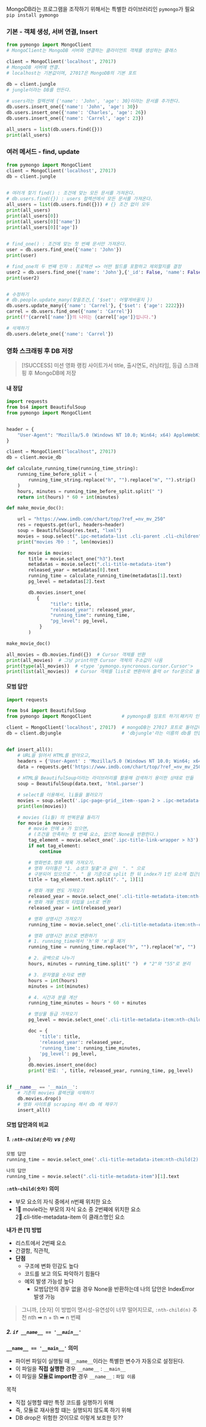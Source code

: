
MongoDB라는 프로그램을 조작하기 위해서는 특별한 라이브러리인 `pymongo`가 필요 
`pip install pymongo`


### 기본 - 객체 생성, 서버 연결, Insert
```python
from pymongo import MongoClient
# MongoClient는 MongoDB 서버와 연결하는 클라이언트 객체를 생성하는 클래스

client = MongoClient('localhost', 27017)
# MongoDB 서버에 연결.
# localhost는 기본값이며, 27017은 MongoDB의 기본 포트

db = client.jungle
# jungle이라는 DB를 만든다.
  
# users라는 컬렉션에 {'name': 'John', 'age': 30}이라는 문서를 추가한다.
db.users.insert_one({'name': 'John', 'age': 30})
db.users.insert_one({'name': 'Charles', 'age': 26})
db.users.insert_one({'name': 'Carrel', 'age': 23})

all_users = list(db.users.find({}))
print(all_users)
```

### 여러 메서드 - find, update
```python
from pymongo import MongoClient
client = MongoClient('localhost', 27017)
db = client.jungle

  
# 여러개 찾기 find() : 조건에 맞는 모든 문서를 가져온다.
# db.users.find({}) : users 컬렉션에서 모든 문서를 가져온다.
all_users = list(db.users.find({})) # {} 조건 없이 모두
print(all_users)
print(all_users[0])
print(all_users[0]['name'])
print(all_users[0]['age'])

  
# find_one() : 조건에 맞는 첫 번째 문서만 가져온다.
user = db.users.find_one({'name': 'John'})
print(user)

# find_one의 두 번째 인자 : 프로젝션 => 어떤 필드를 포함하고 제외할지를 결정
user2 = db.users.find_one({'name': 'John'},{'_id': False, 'name': False})
print(user2)


# 수정하기
# db.people.update_many(찾을조건,{ '$set': 어떻게바꿀지 })
db.users.update_many({'name': 'Carrel'}, {'$set': {'age': 2222}})
carrel = db.users.find_one({'name': 'Carrel'})
print(f"{carrel['name']}의 나이는 {carrel['age']}입니다.")

# 삭제하기
db.users.delete_one({'name': 'Carrel'})
```



### 영화 스크래핑 후 DB 저장 

>[!SUCCESS]  미션 
>영화 랭킹 사이트가서 title, 출시연도, 러닝타임, 등급 스크래핑 후 MongoDB에 저장 

#### 내 정답 
```python
import requests
from bs4 import BeautifulSoup
from pymongo import MongoClient


header = {
    "User-Agent": "Mozilla/5.0 (Windows NT 10.0; Win64; x64) AppleWebKit/537.36 (KHTML, like Gecko) Chrome/136.0.0.0 Safari/537.36"
}

client = MongoClient("localhost", 27017)
db = client.movie_db

def calculate_running_time(running_time_string):
    running_time_before_split = (
        running_time_string.replace("h", "").replace("m", "").strip()
    )
    hours, minutes = running_time_before_split.split(" ")
    return int(hours) * 60 + int(minutes)

def make_movie_doc():

    url = "https://www.imdb.com/chart/top/?ref_=nv_mv_250"
    res = requests.get(url, headers=header)
    soup = BeautifulSoup(res.text, "lxml")
    movies = soup.select(".ipc-metadata-list .cli-parent .cli-children")
    print("movies 개수 : ", len(movies))

    for movie in movies:
        title = movie.select_one("h3").text
        metadatas = movie.select(".cli-title-metadata-item")
        released_year = metadatas[0].text
        running_time = calculate_running_time(metadatas[1].text)
        pg_level = metadatas[2].text

        db.movies.insert_one(
           {
                "title": title,
                "released_year": released_year,
                "running_time": running_time,
                "pg_level": pg_level,
            }
        )

make_movie_doc()

all_movies = db.movies.find({})  # Cursor 객체를 반환
print(all_movies)  # 그냥 print하면 Cursor 객체의 주소값이 나옴
print(type(all_movies))  # <type 'pymongo.syncronous.cursor.Cursor'>
print(list(all_movies))  # Cursor 객체를 list로 변환하여 출력 or for문으로 돌리기

```

#### 모범 답안 
```python
import requests

from bs4 import BeautifulSoup
from pymongo import MongoClient           # pymongo를 임포트 하기(패키지 인스톨 먼저 해야겠죠?)

client = MongoClient('localhost', 27017)  # mongoDB는 27017 포트로 돌아갑니다.
db = client.dbjungle                      # 'dbjungle'라는 이름의 db를 만듭니다.


def insert_all():
    # URL을 읽어서 HTML를 받아오고,
    headers = {'User-Agent' : 'Mozilla/5.0 (Windows NT 10.0; Win64; x64)AppleWebKit/537.36 (KHTML, like Gecko) Chrome/73.0.3683.86 Safari/537.36'}
    data = requests.get('https://www.imdb.com/chart/top/?ref_=nv_mv_250', headers=headers)
    
    # HTML을 BeautifulSoup이라는 라이브러리를 활용해 검색하기 용이한 상태로 만듦
    soup = BeautifulSoup(data.text, 'html.parser')

    # select를 이용해서, li들을 불러오기
    movies = soup.select('.ipc-page-grid__item--span-2 > .ipc-metadata-list--base > li')
    print(len(movies))

    # movies (li들) 의 반복문을 돌리기
    for movie in movies:
        # movie 안에 a 가 있으면,
        # (조건을 만족하는 첫 번째 요소, 없으면 None을 반환한다.)
        tag_element = movie.select_one('.ipc-title-link-wrapper > h3')
        if not tag_element:
            continue

        # 영화번호.영화 제목 가져오기.
        # 영화 타이틀은 "1. 쇼생크 탈출"과 같이  ". " 으로 
        # 구분되어 있으므로 ". " 을 기준으로 split 한 뒤 index가 1인 요소에 접근한다.
        title = tag_element.text.split(". ", 1)[1]

        # 영화 개봉 연도 가져오기
        released_year = movie.select_one('.cli-title-metadata-item:nth-child(1)').text
        # 영화 개봉 연도의 타입을 int로 변환
        released_year = int(released_year)

        # 영화 상영시간 가져오기
        running_time = movie.select_one('.cli-title-metadata-item:nth-child(2)').text

        # 영화 상영시간 분으로 변환하기
        # 1. running_time에서 'h'와 'm'을 제거
        running_time = running_time.replace("h", "").replace("m", "")  # "2 55"로 변경

        # 2. 공백으로 나누기
        hours, minutes = running_time.split(" ")  # "2"와 "55"로 분리

        # 3. 문자열을 숫자로 변환
        hours = int(hours)
        minutes = int(minutes)

        # 4. 시간과 분을 계산
        running_time_minutes = hours * 60 + minutes

        # 영상물 등급 가져오기
        pg_level = movie.select_one('.cli-title-metadata-item:nth-child(3)').text

        doc = { 
            'title': title,
            'released_year': released_year,
            'running_time': running_time_minutes,
            'pg_level': pg_level,
        }
        db.movies.insert_one(doc)
        print('완료: ', title, released_year, running_time, pg_level)


if __name__ == '__main__':
    # 기존의 movies 콜렉션을 삭제하기
    db.movies.drop()
    # 영화 사이트를 scraping 해서 db 에 채우기
    insert_all()
```




#### 모범 답안과의 비교 
##### 1.  `:nth-child(숫자)` vs `[숫자]` 
```python
모범 답안 
running_time = movie.select_one('.cli-title-metadata-item:nth-child(2)').text

나의 답안 
running_time = movie.select(".cli-title-metadata-item")[1].text 
```
**`:nth-child(숫자)` 의미** 
- 부모 요소의 자식 중에서 n번째 위치한 요소 
- 1‍⃣ movie라는 부모의 자식 요소 중 2번쨰에 위치한 요소  
  2‍⃣ .cli-title-metadata-item 이 클래스명인 요소 

**내가 쓴 [1] 방법** 
- 리스트에서 2번째 요소 
- 간결함, 직관적, 
- **단점** 
	- 구조에 변화 민감도 높다 
	- 코드를 보고 의도 파악하기 힘들다 
	- 예외 발생 가능성 높다
		- 모범답안의 경우 없을 경우 None을 반환하는데 나의 답안은 IndexError 발생 가능 


> 그니까, [숫자] 이 방법이 명시성-유연성이 너무 떨어지므로, `:nth-child(n)` 추천 
> nth ➡  n + th  ➡ n 번쨰 



##### 2.  `if __name__ == '__main__'`

**`__name__ == '__main__'` 의미** 
- 파이썬 파일이 실행될 때 `__name__`이라는 특별한 변수가 자동으로 설정된다.
- 이 파일을 **직접 실행한** 경우 `__name__` : `__main__`
- 이 파일을 **모듈로 import한** 경우 `__name__` : `파일 이름`

목적 
- 직접 실행할 떄만 특정 코드를 실행하기 위해 
- 즉, 모듈로 재사용할 떄는 실행되지 않도록 하기 위해 
- DB drop은 위험한 것이므로 이렇게 보호한 듯??


